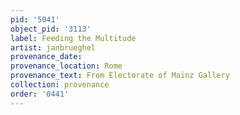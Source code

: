 ```yaml
---
pid: '5041'
object_pid: '3113'
label: Feeding the Multitude
artist: janbrueghel
provenance_date:
provenance_location: Rome
provenance_text: From Electorate of Mainz Gallery
collection: provenance
order: '0441'
---
```

